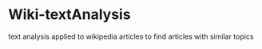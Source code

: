 # Wiki-textAnalysis
text analysis applied to wikipedia articles to find articles with similar topics
